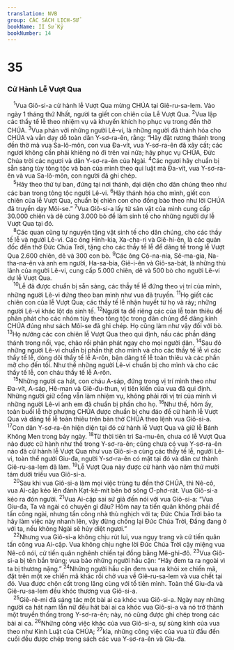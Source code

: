 ```yaml
---
translation: NVB
group: CÁC SÁCH LỊCH-SỬ
bookName: II Sử Ký 
bookNumber: 14
---
```


<div class="title"><h1>35</h1><h3>Cử Hành Lễ Vượt Qua </h3></div>
<span class="verse 2su_35_1"> <sup>1</sup>Vua Giô-si-a cử hành lễ Vượt Qua mừng CHÚA tại Giê-ru-sa-lem. Vào ngày 1 tháng thứ Nhất, người ta giết con chiên của Lễ Vượt Qua. </span>
<span class="verse 2su_35_2"><sup>2</sup>Vua lập các thầy tế lễ theo nhiệm vụ và khuyến khích họ phục vụ trong đền thờ CHÚA. </span>
<span class="verse 2su_35_3"><sup>3</sup>Vua phán với những người Lê-vi, là những người đã thánh hóa cho CHÚA và vẫn dạy dỗ toàn dân Y-sơ-ra-ên, rằng: “Hãy đặt rương thánh trong đền thờ mà vua Sa-lô-môn, con vua Đa-vít, vua Y-sơ-ra-ên đã xây cất; các ngươi không cần phải khiêng nó đi trên vai nữa; hãy phục vụ CHÚA, Đức Chúa trời các ngươi và dân Y-sơ-ra-ên của Ngài. </span>
<span class="verse 2su_35_4"><sup>4</sup>Các ngươi hãy chuẩn bị sẵn sàng tùy tông tộc và ban của mình theo qui luật mà Đa-vít, vua Y-sơ-ra-ên và vua Sa-lô-môn, con người đã ghi chép. <br/></span>
<span class="verse 2su_35_5"> <sup>5</sup>Hãy theo thứ tự ban, đứng tại nơi thánh, dại diện cho dân chúng theo như các ban trong tông tộc người Lê-vi. </span>
<span class="verse 2su_35_6"><sup>6</sup>Hãy thánh hóa cho mình, giết con chiên của lễ Vượt Qua, chuẩn bị chiên con cho đồng bào theo như lời CHÚA đã truyền dạy Môi-se.” </span>
<span class="verse 2su_35_7"><sup>7</sup>Vua Giô-si-a lấy từ sản vật của mình cung cấp 30.000 chiên và dê cùng 3.000 bò để làm sinh tế cho những người dự lễ Vượt Qua tại đó. <br/></span>
<span class="verse 2su_35_8"> <sup>8</sup>Các quan cũng tự nguyện tặng vật sinh tế cho dân chúng, cho các thầy tế lễ và người Lê-vi. Các ông Hinh-kia, Xa-cha-ri và Giê-hi-ên, là các quản đốc đền thờ Đức Chúa Trời, tặng cho các thầy tế lễ để dâng tế trong lễ Vượt Qua 2.600 chiên, dê và 300 con bò. </span>
<span class="verse 2su_35_9"><sup>9</sup>Các ông Cô-na-nia, Sê-ma-gia, Na-tha-na-ên và anh em người, Ha-sa-bia, Giê-i-ên và Giô-sa-bát, là những thủ lãnh của người Lê-vi, cung cấp 5.000 chiên, dê và 500 bò cho người Lê-vi dự lễ Vượt Qua. <br/></span>
<span class="verse 2su_35_10"> <sup>10</sup>Lễ đã được chuẩn bị sẵn sàng, các thầy tế lễ đứng theo vị trí của mình, những người Lê-vi đứng theo ban mình như vua đã truyền. </span>
<span class="verse 2su_35_11"><sup>11</sup>Họ giết các chiên con của lễ Vượt Qua; các thầy tế lễ nhận huyết từ họ và rảy; những người Lê-vi khác lột da sinh tế. </span>
<span class="verse 2su_35_12"><sup>12</sup>Người ta để riêng các của lễ toàn thiêu để phân phát cho các nhóm tùy theo tông tộc trong dân chúng để dâng kính CHÚA đúng như sách Môi-se đã ghi chép. Họ cũng làm như vậy đối với bò. </span>
<span class="verse 2su_35_13"><sup>13</sup>Họ nướng các con chiên lễ Vượt Qua theo qui định, nấu các phần dâng thánh trong nồi, vạc, chảo rồi phân phát ngay cho mọi người dân. </span>
<span class="verse 2su_35_14"><sup>14</sup>Sau đó những người Lê-vi chuẩn bị phần thịt cho mình và cho các thầy tế lễ vì các thầy tế lễ, dòng dõi thầy tế lễ A-rôn, bận dâng tế lễ toàn thiêu và các phần mỡ cho đến tối. Như thế những người Lê-vi chuẩn bị cho mình và cho các thầy tế lễ, con cháu thầy tế lễ A-rôn. <br/></span>
<span class="verse 2su_35_15"> <sup>15</sup>Những người ca hát, con cháu A-sáp, đứng trong vị trí mình theo như Đa-vít, A-sáp, Hê-man và Giê-đu-thun, vị tiên kiến của vua đã qui định. Những người giữ cổng vẫn làm nhiệm vụ, không phải rời vị trí của mình vì những người Lê-vi anh em đã chuẩn bị phần cho họ. </span>
<span class="verse 2su_35_16"><sup>16</sup>Như thế, hôm ấy, toàn buổi lễ thờ phượng CHÚA được chuẩn bị chu đáo để cử hành lễ Vượt Qua và dâng tế lễ toàn thiêu trên bàn thờ CHÚA theo lệnh vua Giô-si-a. </span>
<span class="verse 2su_35_17"><sup>17</sup>Con dân Y-sơ-ra-ên hiện diện tại đó cử hành lễ Vượt Qua và giữ lễ Bánh Không Men trong bảy ngày. </span>
<span class="verse 2su_35_18"><sup>18</sup>Từ thời tiên tri Sa-mu-ên, chưa có lễ Vượt Qua nào được cử hành như thế trong Y-sơ-ra-ên; cũng chưa có vua Y-sơ-ra-ên nào đã cử hành lễ Vượt Qua như vua Giô-si-a cùng các thầy tế lễ, người Lê-vi, toàn thể người Giu-đa, người Y-sơ-ra-ên có mặt tại đó và dân cư thành Giê-ru-sa-lem đã làm. </span>
<span class="verse 2su_35_19"><sup>19</sup>Lễ Vượt Qua này được cử hành vào năm thứ mười tám dưới triều vua Giô-si-a. <br/></span>
<span class="verse 2su_35_20"> <sup>20</sup>Sau khi vua Giô-si-a làm mọi việc trùng tu đền thờ CHÚA, thì Nê-cô, vua Ai-cập kéo lên đánh Kạt-kê-mít bên bờ sông Ơ-phơ-rát. Vua Giô-si-a kéo ra đón người. </span>
<span class="verse 2su_35_21"><sup>21</sup>Vua Ai-cập sai sứ giả đến nói với vua Giô-si-a: “Vua Giu-đa, Ta và ngài có chuyện gì đâu? Hôm nay ta tiến quân không phải để tấn công ngài, nhưng tấn công nhà thù nghịch với ta; Đức Chúa Trời bảo ta hãy làm việc này nhanh lên, vậy đừng chống lại Đức Chúa Trời, Đấng đang ở với ta, nếu không Ngài sẽ hủy diệt ngươi.” <br/></span>
<span class="verse 2su_35_22"> <sup>22</sup>Nhưng vua Giô-si-a không chịu rút lui, vua ngụy trang và cứ tiến quân tấn công vua Ai-cập. Vua không chịu nghe lời Đức Chúa Trời cậy miệng vua Nê-cô nói, cứ tiến quân nghênh chiến tại đồng bằng Mê-ghi-đô. </span>
<span class="verse 2su_35_23"><sup>23</sup>Vua Giô-si-a bị tên bắn trúng; vua bảo những người hầu cận: “Hãy đem ta ra ngoài vì ta bị thương nặng.” </span>
<span class="verse 2su_35_24"><sup>24</sup>Những người hầu cận đem vua ra khỏi xe chiến mã, đặt trên một xe chiến mã khác rồi chở vua về Giê-ru-sa-lem và vua chết tại đó. Vua được chôn cất trong lăng cùng với tổ tiên mình. Toàn thể Giu-đa và Giê-ru-sa-lem đều khóc thương vua Giô-si-a. <br/></span>
<span class="verse 2su_35_25"> <sup>25</sup>Giê-rê-mi đã sáng tác một bài ai ca khóc vua Giô-si-a. Ngày nay những người ca hát nam lẫn nữ đều hát bài ai ca khóc vua Giô-si-a và nó trở thành một truyền thống trong Y-sơ-ra-ên; này, nó cũng được ghi chép trong các bài ai ca. </span>
<span class="verse 2su_35_26"><sup>26</sup>Những công việc khác của vua Giô-si-a, sự sùng kính của vua theo như Kinh Luật của CHÚA; </span>
<span class="verse 2su_35_27"><sup>27</sup>kìa, những công việc của vua từ đầu đến cuối đều được chép trong sách các vua Y-sơ-ra-ên và Giu-đa. <br/></span>
